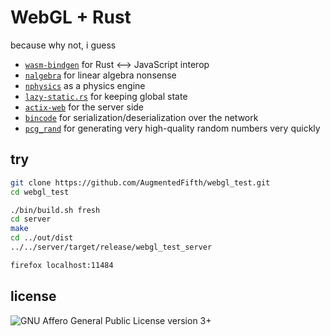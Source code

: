 # WebGL + Rust

because why not, i guess

* [`wasm-bindgen`](https://github.com/rustwasm/wasm-bindgen) for Rust <-->
  JavaScript interop
* [`nalgebra`](http://nalgebra.org/) for linear algebra nonsense
* [`nphysics`](http://nphysics.org/) as a physics engine
* [`lazy-static.rs`](https://github.com/rust-lang-nursery/lazy-static.rs) for
  keeping global state
* [`actix-web`](https://actix.rs/) for the server side
* [`bincode`](https://github.com/TyOverby/bincode) for
  serialization/deserialization over the network
* [`pcg_rand`](https://github.com/robojeb/pcg_rand) for generating very
  high-quality random numbers very quickly

## try

```bash
git clone https://github.com/AugmentedFifth/webgl_test.git
cd webgl_test

./bin/build.sh fresh
cd server
make
cd ../out/dist
../../server/target/release/webgl_test_server

firefox localhost:11484
```

## license

![GNU Affero General Public License version 3+](https://www.gnu.org/graphics/agplv3-155x51.png)
